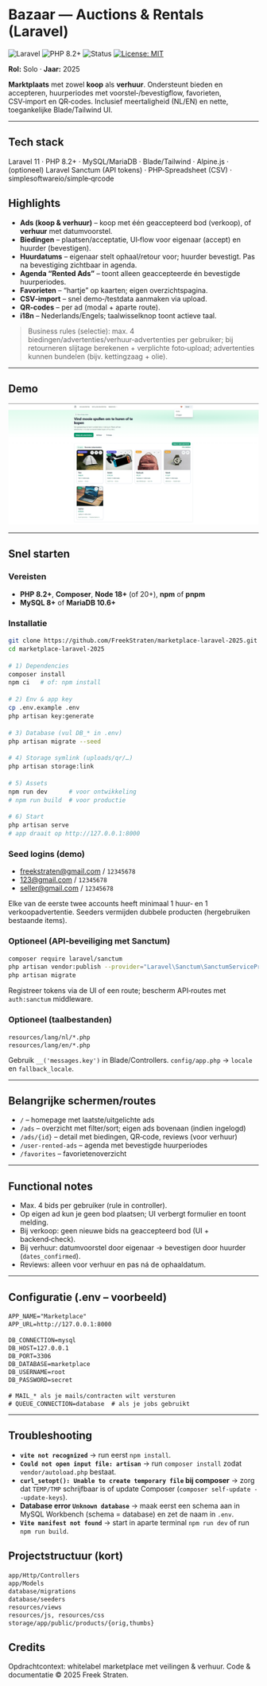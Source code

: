 # Bazaar — Auctions & Rentals (Laravel)

![Laravel](https://img.shields.io/badge/Laravel-11-red?logo=laravel&logoColor=white)
![PHP 8.2+](https://img.shields.io/badge/PHP-8.2%2B-777BB4?logo=php&logoColor=white)
![Status](https://img.shields.io/badge/status-archived-inactive)
[![License: MIT](https://img.shields.io/badge/License-MIT-green.svg)](./LICENSE)

**Rol:** Solo · **Jaar:** 2025

**Marktplaats** met zowel **koop** als **verhuur**. Ondersteunt bieden en accepteren, huurperiodes met voorstel‑/bevestigflow, favorieten, CSV‑import en QR‑codes. Inclusief meertaligheid (NL/EN) en nette, toegankelijke Blade/Tailwind UI.

---

## Tech stack
Laravel 11 · PHP 8.2+ · MySQL/MariaDB · Blade/Tailwind · Alpine.js · (optioneel) Laravel Sanctum (API tokens) · PHP‑Spreadsheet (CSV) · simplesoftwareio/simple‑qrcode

## Highlights
- **Ads (koop & verhuur)** – koop met één geaccepteerd bod (verkoop), of **verhuur** met datumvoorstel.
- **Biedingen** – plaatsen/acceptatie, UI‑flow voor eigenaar (accept) en huurder (bevestigen).
- **Huurdatums** – eigenaar stelt ophaal/retour voor; huurder bevestigt. Pas na bevestiging zichtbaar in agenda.
- **Agenda “Rented Ads”** – toont alleen geaccepteerde én bevestigde huurperiodes.
- **Favorieten** – “hartje” op kaarten; eigen overzichtspagina.
- **CSV‑import** – snel demo‑/testdata aanmaken via upload.
- **QR‑codes** – per ad (modal + aparte route).
- **i18n** – Nederlands/Engels; taalwisselknop toont actieve taal.

> Business rules (selectie): max. 4 biedingen/advertenties/verhuur‑advertenties per gebruiker; bij retourneren slijtage berekenen + verplichte foto‑upload; advertenties kunnen bundelen (bijv. kettingzaag + olie).

---

## Demo
![Screens](docs/demo.gif)

---

## Snel starten

### Vereisten
- **PHP 8.2+**, **Composer**, **Node 18+** (of 20+), **npm** of **pnpm**
- **MySQL 8+** of **MariaDB 10.6+**

### Installatie
```bash
git clone https://github.com/FreekStraten/marketplace-laravel-2025.git
cd marketplace-laravel-2025

# 1) Dependencies
composer install
npm ci   # of: npm install

# 2) Env & app key
cp .env.example .env
php artisan key:generate

# 3) Database (vul DB_* in .env)
php artisan migrate --seed

# 4) Storage symlink (uploads/qr/…)
php artisan storage:link

# 5) Assets
npm run dev      # voor ontwikkeling
# npm run build  # voor productie

# 6) Start
php artisan serve
# app draait op http://127.0.0.1:8000
```

### Seed logins (demo)
- freekstraten@gmail.com / `12345678`
- 123@gmail.com / `12345678`
- seller@gmail.com / `12345678`

Elke van de eerste twee accounts heeft minimaal 1 huur‑ en 1 verkoopadvertentie. Seeders vermijden dubbele producten (hergebruiken bestaande items).

### Optioneel (API‑beveiliging met Sanctum)
```bash
composer require laravel/sanctum
php artisan vendor:publish --provider="Laravel\Sanctum\SanctumServiceProvider"
php artisan migrate
```
Registreer tokens via de UI of een route; bescherm API‑routes met `auth:sanctum` middleware.

### Optioneel (taalbestanden)
```
resources/lang/nl/*.php
resources/lang/en/*.php
```
Gebruik `__('messages.key')` in Blade/Controllers. `config/app.php` → `locale` en `fallback_locale`.

---

## Belangrijke schermen/routes
- `/` – homepage met laatste/uitgelichte ads
- `/ads` – overzicht met filter/sort; eigen ads bovenaan (indien ingelogd)
- `/ads/{id}` – detail met biedingen, QR‑code, reviews (voor verhuur)
- `/user-rented-ads` – agenda met bevestigde huurperiodes
- `/favorites` – favorietenoverzicht

---

## Functional notes
- Max. 4 bids per gebruiker (rule in controller).
- Op eigen ad kun je geen bod plaatsen; UI verbergt formulier en toont melding.
- Bij verkoop: geen nieuwe bids na geaccepteerd bod (UI + backend‑check).
- Bij verhuur: datumvoorstel door eigenaar → bevestigen door huurder (`dates_confirmed`).
- Reviews: alleen voor verhuur en pas ná de ophaaldatum.

---

## Configuratie (.env – voorbeeld)
```env
APP_NAME="Marketplace"
APP_URL=http://127.0.0.1:8000

DB_CONNECTION=mysql
DB_HOST=127.0.0.1
DB_PORT=3306
DB_DATABASE=marketplace
DB_USERNAME=root
DB_PASSWORD=secret

# MAIL_* als je mails/contracten wilt versturen
# QUEUE_CONNECTION=database  # als je jobs gebruikt
```

---

## Troubleshooting

- **`vite not recognized`** → run eerst `npm install`.
- **`Could not open input file: artisan`** → run `composer install` zodat `vendor/autoload.php` bestaat.
- **`curl_setopt(): Unable to create temporary file` bij composer** → zorg dat `TEMP/TMP` schrijfbaar is of update Composer (`composer self-update --update-keys`).
- **Database error `Unknown database`** → maak eerst een schema aan in MySQL Workbench (schema = database) en zet de naam in `.env`.
- **`Vite manifest not found`** → start in aparte terminal `npm run dev` of run `npm run build`.

## Projectstructuur (kort)
```
app/Http/Controllers
app/Models
database/migrations
database/seeders
resources/views
resources/js, resources/css
storage/app/public/products/{orig,thumbs}
```


## Credits
Opdrachtcontext: whitelabel marketplace met veilingen & verhuur. Code & documentatie © 2025 Freek Straten.
